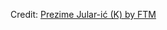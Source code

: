 <div id="observablehq-ae632f4a"></div>
<p>Credit: <a href="https://observablehq.com/d/d1bf57e34ee432f0">Prezime Jular-ić (K) by FTM</a></p>

<link rel="stylesheet" href="https://cdn.jsdelivr.net/npm/@observablehq/inspector@5/dist/inspector.css">
<script type="module">
import {Runtime, Inspector} from "https://cdn.jsdelivr.net/npm/@observablehq/runtime@5/dist/runtime.js";
import define from "https://api.observablehq.com/d/d1bf57e34ee432f0.js?";
new Runtime().module(define, Inspector.into("#observablehq-ae632f4a"));
</script>
